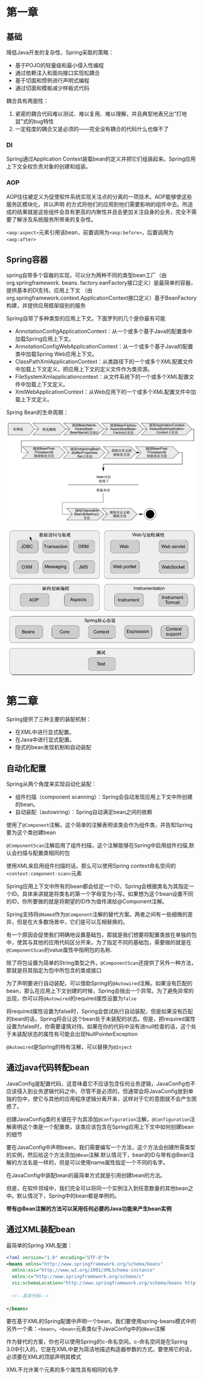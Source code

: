 # 第一章

## 基础

降低Java开发的复杂性，Spring采取的策略：

* 基于POJO的轻量级和最小侵入性编程
* 通过依赖注入和面向接口实现松耦合
* 基于切面和惯例进行声明式编程
* 通过切面和模板减少样板式代码

耦合具有两面性：

1. 紧密的耦合代码难以测试、难以复用、难以理解，并且典型地表兄出“打地鼠”式的bug特性
2. 一定程度的耦合又是必须的——完全没有耦合的代码什么也做不了

### DI

Spring通过Application Context装载bean的定义并把它们组装起来。Spring应用上下文全权负责对象的创建和组装。

### AOP

AOP往往被定义为促使软件系统实现关注点的分离的一项技术。AOP能够使这些服务区模块化，并以声明 的方式将他们的应用到他们需要影响的组件中去。所造成的结果就是这些组件会具有更高的内聚性并且会更加关注自身的业务，完全不需要了解涉及系统服务所带来的复杂性。

`<aop:aspect>`元素引用该bean，前置调用为`<aop:before>`，后置调用为`<aop:after>`

## Spring容器

spring自带多个容器的实现，可以分为两种不同的类型bean工厂（由org.springframework. beans.
factory.eanFactory接口定义）是最简单的容器，提供基本的DI支持。应用上下文
（由org.springframework.context.ApplicationContext接口定义）基于BeanFactory构建，并提供应用框架级别的服务

Spring自带了多种类型的应用上下文。下面罗列的几个是你最有可能


* AnnotationConfigApplicationContext：从一个或多个基于Java的配置类中加载Spring应用上下文。
* AnnotationConfigWebApplicationContext：从一个或多个基于Java的配置类中加载Spring Web应用上下文。
* ClassPathXmlApplicationContext：从类路径下的一个或多个XML配置文件中加载上下文定义，把应用上下文的定义文件作为类资源。
* FileSystemXmlapplicationcontext：从文件系统下的一个或多个XML配置文件中加载上下文定义。
* XmlWebApplicationContext：从Web应用下的一个或多个XML配置文件中加载上下文定义。

Spring Bean的生命周期：

![SpringBean的生命周期](..\Image\SpringBean的生命周期.png)

![Spring模块](..\Image\Spring模块.png)



# 第二章

Spring提供了三种主要的装配机制：

* 在XML中进行显式配置。
* 在Java中进行显式配置。
* 隐式的bean发现机制和自动装配

## 自动化配置

Spring从两个角度来实现自动化装配：

* 组件扫描（component scanning）：Spring会自动发现应用上下文中所创建的bean。
* 自动装配（autowiring）：Spring自动满足bean之间的依赖

使用了`@Component`注解。这个简单的注解表明该类会作为组件类，并告知Spring要为这个类创建bean

`@ComponentScan`注解启用了组件扫描，这个注解能够在Spring中启用组件扫描,默认会扫描与配置类相同的包

使用XML来启用组件扫描的话，那么可以使用Spring context命名空间的`<context:component-scan>`元素

Spring应用上下文中所有的bean都会给定一个ID，Spring会根据类名为其指定一个ID。具体来讲就是将类名的第一个字母变为小写。如果想为这个bean设置不同的ID，你所要做的就是将期望的ID作为值传递给@Component注解。

Spring支持将`@Named`作为`@Component`注解的替代方案。两者之间有一些细微的差异，但是在大多数场景中，它们是可以互相替换的。

有一个原因会促使我们明确地设置基础包，那就是我们想要将配置类放在单独的包中，使其与其他的应用代码区分开来，为了指定不同的基础包，需要做的就是在`@ComponentScan`的value属性中指明包的名称.

除了将包设置为简单的String类型之外，`@ComponentScan`还提供了另外一种方法，那就是将其指定为包中所包含的类或接口

为了声明要进行自动装配，可以借助Spring的`@Autowired`注解。如果没有匹配的bean，那么在应用上下文创建的时候，Spring会抛出一个异常。为了避免异常的出现，你可以将`@Autowired`的required属性设置为`false`

将required属性设置为false时，Spring会尝试执行自动装配，但是如果没有匹配的bean的话，Spring将会让这个bean处于未装配的状态。但是，把required属性设置为false时，你需要谨慎对待。如果在你的代码中没有进null检查的话，这个处于未装配状态的属性有可能会出现NullPointerException

`@Autowired`是Spring的特有注解，可以替换为`@Inject`

## 通过java代码转配bean

JavaConfig是配置代码，这意味着它不应该包含任何业务逻辑，JavaConfig也不应该侵入到业务逻辑代码之中。尽管不是必须的，但通常会将JavaConfig放到单独的包中，使它与其他的应用程序逻辑分离开来，这样对于它的意图就不会产生困惑了。

创建JavaConfig类的关键在于为其添加`@Configuration`注解，`@Configuration`注解表明这个类是一个配置类，该类应该包含在Spring应用上下文中如何创建bean的细节

要在JavaConfig中声明bean，我们需要编写一个方法，这个方法会创建所需类型的实例，然后给这个方法添加`@Bean`注解.默认情况下，bean的ID与带有@Bean注解的方法名是一样的，但是可以使用name属性指定一个不同的名字。

在JavaConfig中装配bean的最简单方式就是引用创建bean的方法。

但是，在软件领域中，我们完全可以将同一个实例注入到任意数量的其他bean之中。默认情况下，Spring中的bean都是单例的。

**带有@Bean注解的方法可以采用任何必要的Java功能来产生bean实例**

## 通过XML装配bean

最简单的Spring XML配置：

```xml
<?xml version="1.0" encoding="UTF-8"?>
<beans xmlns="http://www.springframework.org/schema/beans"
  xmlns:xsi="http://www.w3.org/2001/XMLSchema-instance"
  xmlns:c="http://www.springframework.org/schema/c"
  xsi:schemaLocation="http://www.springframework.org/schema/beans http://www.springframework.org/schema/beans/spring-beans.xsd">
  
  <!--其余代码-->
  
</beans>
```

要在基于XML的Spring配置中声明一个bean，我们要使用spring-beans模式中的另外一个素：`<bean>`。`<bean>`元素类似于JavaConfig中的`@Bean`注解

作为替代的方案，你也可以使用Spring的c-命名空间。c-命名空间是在Spring 3.0中引入的，它是在XML中更为简洁地描述构造器参数的方式。要使用它的话，必须要在XML的顶部声明其模式

XML不允许某个元素的多个属性具有相同的名字